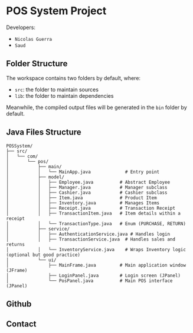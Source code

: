 # POS System Project

Developers:
 - `Nicolas Guerra`
 - `Saud`

## Folder Structure

The workspace contains two folders by default, where:

- `src`: the folder to maintain sources
- `lib`: the folder to maintain dependencies

Meanwhile, the compiled output files will be generated in the `bin` folder by default.

## Java Files Structure

```
POSSystem/
├── src/
│   └── com/
│       └── pos/
│           ├── main/
│           │   └── MainApp.java             # Entry point
│           ├── model/
│           │   ├── Employee.java          # Abstract Employee
│           │   ├── Manager.java           # Manager subclass
│           │   ├── Cashier.java           # Cashier subclass
│           │   ├── Item.java              # Product Item
│           │   ├── Inventory.java         # Manages Items
│           │   ├── Receipt.java           # Transaction Receipt
│           │   ├── TransactionItem.java   # Item details within a receipt
│           │   └── TransactionType.java   # Enum (PURCHASE, RETURN)
│           ├── service/
│           │   ├── AuthenticationService.java # Handles login
│           │   ├── TransactionService.java  # Handles sales and returns
│           │   └── InventoryService.java    # Wraps Inventory logic (optional but good practice)
│           └── ui/
│               ├── MainFrame.java         # Main application window (JFrame)
│               ├── LoginPanel.java        # Login screen (JPanel)
│               └── PosPanel.java          # Main POS interface (JPanel)
```
## Github

## Contact